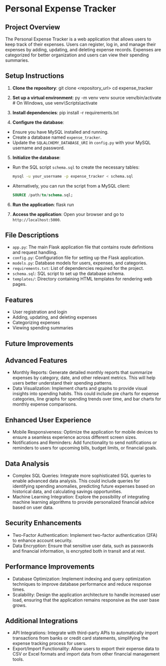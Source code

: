 # Personal Expense Tracker

## Project Overview
The Personal Expense Tracker is a web application that allows users to keep track of their expenses. Users can register, log in, and manage their expenses by adding, updating, and deleting expense records. Expenses are categorized for better organization and users can view their spending summaries.

## Setup Instructions

1. **Clone the repository**:
git clone <repository_url>
cd expense_tracker


2. **Set up a virtual environment**:
py -m venv venv
source venv/bin/activate # On Windows, use venv\Scripts\activate


3. **Install dependencies**:
pip install -r requirements.txt


4. **Configure the database**:
- Ensure you have MySQL installed and running.
- Create a database named `expense_tracker`.
- Update the `SQLALCHEMY_DATABASE_URI` in `config.py` with your MySQL username and password.

5. **Initialize the database**:
- Run the SQL script `schema.sql` to create the necessary tables:
  ```bash
  mysql -u your_username -p expense_tracker < schema.sql
  ```
- Alternatively, you can run the script from a MySQL client:
  ```sql
  SOURCE /path/to/schema.sql;
  ```

6. **Run the application**:
flask run


7. **Access the application**:
Open your browser and go to `http://localhost:5000`.

## File Descriptions

- `app.py`: The main Flask application file that contains route definitions and request handling.
- `config.py`: Configuration file for setting up the Flask application.
- `models.py`: Database models for users, expenses, and categories.
- `requirements.txt`: List of dependencies required for the project.
- `schema.sql`: SQL script to set up the database schema.
- `templates/`: Directory containing HTML templates for rendering web pages.

## Features

- User registration and login
- Adding, updating, and deleting expenses
- Categorizing expenses
- Viewing spending summaries

## Future Improvements

## Advanced Features
- Monthly Reports: Generate detailed monthly reports that summarize expenses by category, date, and other relevant metrics. This will help users better understand their spending patterns.
- Data Visualization: Implement charts and graphs to provide visual insights into spending habits. This could include pie charts for expense categories, line graphs for spending trends over time, and bar charts for monthly expense comparisons.
## Enhanced User Experience
- Mobile Responsiveness: Optimize the application for mobile devices to ensure a seamless experience across different screen sizes.
- Notifications and Reminders: Add functionality to send notifications or reminders to users for upcoming bills, budget limits, or financial goals.
## Data Analysis
- Complex SQL Queries: Integrate more sophisticated SQL queries to enable advanced data analysis. This could include queries for identifying spending anomalies, predicting future expenses based on historical data, and calculating savings opportunities.
- Machine Learning Integration: Explore the possibility of integrating machine learning algorithms to provide personalized financial advice based on user data.
## Security Enhancements
- Two-Factor Authentication: Implement two-factor authentication (2FA) to enhance account security.
- Data Encryption: Ensure that sensitive user data, such as passwords and financial information, is encrypted both in transit and at rest.
## Performance Improvements
- Database Optimization: Implement indexing and query optimization techniques to improve database performance and reduce response times.
- Scalability: Design the application architecture to handle increased user load, ensuring that the application remains responsive as the user base grows.
## Additional Integrations
- API Integrations: Integrate with third-party APIs to automatically import transactions from banks or credit card statements, simplifying the expense tracking process for users.
- Export/Import Functionality: Allow users to export their expense data to CSV or Excel formats and import data from other financial management tools.
